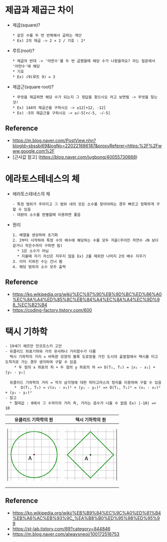 # 제곱과 제곱근 차이
  - 제곱(square)?
    ```
    * 같은 수를 두 번 반복해서 곱하는 계산
    * Ex) 2의 제곱 -> 2 × 2 / 기호 : 2²
  - 루트(root)?
    ```
    * 제곱의 반대 -> '어떤수'를 두 번 곱했을때 해당 수가 나왔을까요? 라는 질문에서 '어떤수'에 해당
    * 기호
    * Ex) √9(루트 9) = 3
  - 제곱근(square root)?
    ```
    * 무엇을 제곱하면 해당 수가 되는지 그 정답을 찾으시오 라고 보면됨 -> 무엇을 찾는 것!
    * Ex) 144의 제곱근을 구하시오 -> ±12[+12, -12]
    * Ex) -5의 제곱근을 구하시오 -> ±√-5[+√-5, -√-5]
## Reference
  - https://m.blog.naver.com/PostView.nhn?blogId=sbssbi69&logNo=220221686187&proxyReferer=https:%2F%2Fwww.google.com%2F
  - [근사값 참고] (https://blog.naver.com/jugbong/40055730668)
    
# 에라토스테네스의 체
  - 에라토스테네스의 체
    ```
    - 특정 범위가 주어지고 그 범위 내의 모든 소수를 찾아야하는 경우 빠르고 정확하게 구할 수 있음
    - 대량의 소수를 판별할때 이용하면 좋음  
  - 원리
    ```
    1. 배열을 생성하여 초기화
    2. 2부터 시작하여 특정 수의 배수에 해당하는 수를 모두 지움(주어진 자연수 √N 보다 같거나 작은수까지 구하면 됨)
      * 1은 소수가 아님
      * 지울때 자기 자신은 지우지 않음 Ex) 2를 제외한 나머지 2의 배수 지우기
    3. 이미 지워진 수는 건너 뜀
    4. 해당 범위의 소수 모두 출력
## Reference
  - https://ko.wikipedia.org/wiki/%EC%97%90%EB%9D%BC%ED%86%A0%EC%8A%A4%ED%85%8C%EB%84%A4%EC%8A%A4%EC%9D%98_%EC%B2%B4
  - https://coding-factory.tistory.com/600
  
# 택시 기하학
  ```
  - 19세기 헤르만 민코프스키 고안
  - 유클리드 좌표기하와 거의 유사하나 거리함수가 다름
    택시 기하학의 거리 = 바둑판 모양의 블록 도로망을 가진 도시의 출발점에서 택시를 타고 도착지로 가는 경우 생각하여 구할 수 있음
      * 두 점의 x 좌표의 차 + 두 점의 y 좌표의 차 => D(T₁, T₂) = |𝑥₁ - 𝑥₂| + |y₁ - y₂|
    
    유클리드 기하학의 거리 = 직각 삼각형에 대한 피타고라스의 정리를 이용하여 구할 수 있음
      *  D(T₁, T₂) = √(𝑥₁ - 𝑥₂)² + (y₁ - y₂)² => D(T₁, T₂)² = (𝑥₁ - 𝑥₂)² + (y₁ - y₂)²
  - 참고
    * 절대값 : 0에서 그 수까지의 거리 즉, 거리는 음수가 나올 수 없음 Ex) |-10| => 10
  ```
  
  |유클리드 기하학의 원|택시 기하학의 원|
  |:---:|:---:|
  |<p align="center"><img src="/img/Math/ucle_circle.png" width="100%" height="100%" title="유클리드 기하학의 원"></img></p>|<p align="center"><img src="/img/Math/taxi_circle.png" width="100%" height="100%" title="택시 기하학의 원"></img></p>|
  
## Reference
  - https://ko.wikipedia.org/wiki/%EB%B9%84%EC%9C%A0%ED%81%B4%EB%A6%AC%EB%93%9C_%EA%B8%B0%ED%95%98%ED%95%99
  - https://st-lab.tistory.com/89?category=844846
  - https://m.blog.naver.com/alwaysneoi/100172516753
